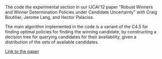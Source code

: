 The code the experimental section in our IJCAI'12 paper "Robust Winners and Winner Determination Policies under Candidate Uncertainty" with  Craig Boutilier, Jerome Lang, and Hector Palacios.

The main algorithm implemented in the code is a variant of the C4.5 for finding optimal policies for finding the winning candidate, by constructing a decision tree for querying candidates for their availability, given a distribution of the sets of available candidates.

[Link to the paper](http://www.cs.toronto.edu/~oren/cs_toronto/Publications_files/BLOP_aaai14.pdf)
